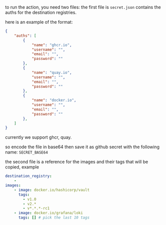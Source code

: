 to run the action, you need two files:
the first file is `secret.json` contains the auths for the destination registries.

here is an example of the format:

```json
{
    "auths": [
        {
            "name": "ghcr.io",
            "username": "",
            "email": "",
            "password": ""
        },
        {
            "name": "quay.io",
            "username": "",
            "email": "",
            "password": ""
        },
        {
            "name": "docker.io",
            "username": "",
            "email": "",
            "password": ""
        },
    ]
}
```

currently we support ghcr, quay.

so encode the file in base64 then save it as github secret with the following name: `SECRET_BASE64`

the second file is a reference for the images and their tags that will be copied, example

```yaml
destination_registry: 
    - 
images:
    - image: docker.io/hashicorp/vault
      tags:
        - v1.0
        - v2.*
        - v*.*.*-rc1
    - image: docker.io/grafana/loki
      tags: [] # pick the last 10 tags
```
